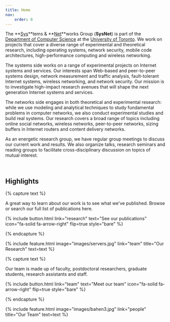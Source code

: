 ```yaml
---
title: Home
nav:
    order: 0
---
```

The **<u>Sys</u>**tems & **<u>Net</u>**works Group (**SysNet**) is part of the <a href="https://www.cs.toronto.edu/">Department of Computer Science</a>  at the <a href="https://utoronto.ca/">University of Toronto</a>. We work on projects that cover a diverse range of experimental and theoretical research, including operating systems, network security, mobile code architectures, high-performance computing and wireless networking.

 

The systems side works on a range of experimental projects on Internet systems and services. Our interests span Web-based and peer-to-peer systems design, network measurement and traffic analysis, fault-tolerant Internet systems, wireless networking, and network security. Our mission is to investigate high-impact research avenues that will shape the next generation Internet systems and services.

 

The networks side engages in both theoretical and experimental research: while we use modeling and analytical techniques to study fundamental problems in computer networks, we also conduct experimental studies and build real systems. Our research covers a broad range of topics including online social networks, wireless networks, peer-to-peer networks, sizing buffers in Internet routers and content delivery networks.

 

As an energetic research group, we have regular group meetings to discuss our current work and results. We also organize talks, research seminars and reading groups to facilitate cross-disciplinary discussion on topics of mutual interest.

​

## Highlights

{% capture text %}

A great way to learn about our work is to see what we've published. Browse or search our full list of publications here.

{%
  include button.html
  link="research"
  text="See our publications"
  icon="fa-solid fa-arrow-right"
  flip=true
  style="bare"
%}

{% endcapture %}

{%
  include feature.html
  image="images/servers.jpg"
  link="team"
  title="Our Research"
  text=text
%}

{% capture text %}

Our team is made up of faculty, postdoctoral researchers, graduate students, research assistants and staff.

{%
  include button.html
  link="team"
  text="Meet our team"
  icon="fa-solid fa-arrow-right"
  flip=true
  style="bare"
%}

{% endcapture %}

{%
  include feature.html
  image="images/bahen3.jpg"
  link="people"
  title="Our Team"
  text=text
%}
